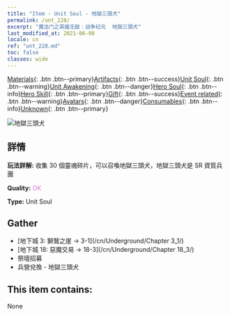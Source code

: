 ```yaml
---
title: "Item - Unit Soul - 地獄三頭犬"
permalink: /unt_228/
excerpt: "魔法门之英雄无敌：战争纪元  地獄三頭犬"
last_modified_at: 2021-06-08
locale: cn
ref: "unt_228.md"
toc: false
classes: wide
---
```

 [Materials](/ItemsCN/){: .btn .btn--primary}[Artifacts](/ItemsCN/Artifacts/){: .btn .btn--success}[Unit Soul](/ItemsCN/UnitSoul/){: .btn .btn--warning}[Unit Awakening](/ItemsCN/UnitAwakening/){: .btn .btn--danger}[Hero Soul](/ItemsCN/HeroSoul/){: .btn .btn--info}[Hero Skill](/ItemsCN/HeroSkill/){: .btn .btn--primary}[Gift](/ItemsCN/Gift/){: .btn .btn--success}[Event related](/ItemsCN/Events/){: .btn .btn--warning}[Avatars](/ItemsCN/Avatars/){: .btn .btn--danger}[Consumables](/ItemsCN/Consumables/){: .btn .btn--info}[Unknown](/ItemsCN/Unknown/){: .btn .btn--primary}

 ![地獄三頭犬](/images/u/ti_santouquan.jpg)

## 詳情
 **玩法詳解:** 收集 30 個靈魂碎片，可以召喚地獄三頭犬，地獄三頭犬是 SR 資質兵團

 **Quality:** <span style="color: #DA70D6">OK</span>

 **Type:** Unit Soul

## Gather

*    [地下城 3: 獅鷲之崖 -> 3-1](/cn/Underground/Chapter 3_1/) 
*    [地下城 18: 惡魔交易 -> 18-3](/cn/Underground/Chapter 18_3/) 
*    祭壇招募 
*    兵營兌換 - 地獄三頭犬 

## This item contains:

  None

